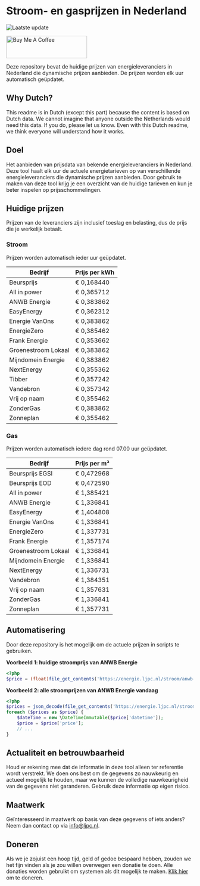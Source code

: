 # Stroom- en gasprijzen in Nederland

![Laatste update](https://img.shields.io/badge/laatste%20update-2024--12--03%2020%3A00%20CET-brightgreen)

<a href="https://www.buymeacoffee.com/Lars-" target="_blank"><img src="https://cdn.buymeacoffee.com/buttons/v2/default-orange.png" alt="Buy Me A Coffee" height="60" style="height: 60px !important;width: 217px !important;" ></a>

Deze repository bevat de huidige prijzen van energieleveranciers in Nederland die dynamische prijzen aanbieden. De prijzen worden elk uur automatisch geüpdatet.

## Why Dutch?

This readme is in Dutch (except this part) because the content is based on Dutch data. We cannot imagine that anyone outside the Netherlands would need this data. If you do, please let us know. Even with this Dutch readme, we think
everyone will understand how it works.

## Doel

Het aanbieden van prijsdata van bekende energieleveranciers in Nederland. Deze tool haalt elk uur de actuele energietarieven op van verschillende energieleveranciers die dynamische prijzen aanbieden. Door gebruik te maken van deze tool
krijg je een overzicht van de huidige tarieven en kun je beter inspelen op prijsschommelingen.

## Huidige prijzen

Prijzen van de leveranciers zijn inclusief toeslag en belasting, dus de prijs die je werkelijk betaalt.

### Stroom

Prijzen worden automatisch ieder uur geüpdatet.

 Bedrijf | Prijs per kWh 
---------|---------------
Beursprijs | € 0,168440
All in power | € 0,365712
ANWB Energie | € 0,383862
EasyEnergy | € 0,362312
Energie VanOns | € 0,383862
EnergieZero | € 0,385462
Frank Energie | € 0,353662
Groenestroom Lokaal | € 0,383862
Mijndomein Energie | € 0,383862
NextEnergy | € 0,355362
Tibber | € 0,357242
Vandebron | € 0,357342
Vrij op naam | € 0,355462
ZonderGas | € 0,383862
Zonneplan | € 0,355462


### Gas

Prijzen worden automatisch iedere dag rond 07.00 uur geüpdatet.

 Bedrijf | Prijs per m³ 
---------|--------------
Beursprijs EGSI | € 0,472968
Beursprijs EOD | € 0,472590
All in power | € 1,385421
ANWB Energie | € 1,336841
EasyEnergy | € 1,404808
Energie VanOns | € 1,336841
EnergieZero | € 1,337731
Frank Energie | € 1,357174
Groenestroom Lokaal | € 1,336841
Mijndomein Energie | € 1,336841
NextEnergy | € 1,336731
Vandebron | € 1,384351
Vrij op naam | € 1,357631
ZonderGas | € 1,336841
Zonneplan | € 1,357731


## Automatisering

Door deze repository is het mogelijk om de actuele prijzen in scripts te gebruiken.

**Voorbeeld 1: huidige stroomprijs van ANWB Energie**

```php
<?php
$price = (float)file_get_contents('https://energie.ljpc.nl/stroom/anwb-energie-nu.txt');

```

**Voorbeeld 2: alle stroomprijzen van ANWB Energie vandaag**

```php
<?php
$prices = json_decode(file_get_contents('https://energie.ljpc.nl/stroom/all-in-power-vandaag.json'),true);
foreach ($prices as $price) {
    $dateTime = new \DateTimeImmutable($price['datetime']);
    $price = $price['price'];
    // ...
}
```

## Actualiteit en betrouwbaarheid

Houd er rekening mee dat de informatie in deze tool alleen ter referentie wordt verstrekt. We doen ons best om de gegevens zo nauwkeurig en actueel mogelijk te houden, maar we kunnen de volledige nauwkeurigheid van de gegevens niet
garanderen. Gebruik deze informatie op eigen risico.

## Maatwerk

Geïnteresseerd in maatwerk op basis van deze gegevens of iets anders? Neem dan contact op
via [info@ljpc.nl](mailto:info@ljpc.nl?subject=Energie%20prijzen).

## Doneren

Als we je zojuist een hoop tijd, geld of gedoe bespaard hebben, zouden we het fijn vinden als je zou willen overwegen een
donatie te doen. Alle donaties worden gebruikt om systemen als dit mogelijk te
maken. [Klik hier](https://www.buymeacoffee.com/Lars-) om te doneren.
